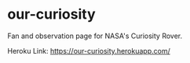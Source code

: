 # our-curiosity
Fan and observation page for NASA's Curiosity Rover.

Heroku Link: https://our-curiosity.herokuapp.com/
